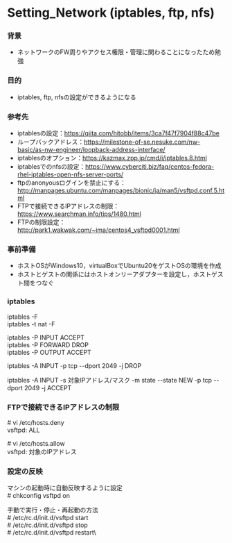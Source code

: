 # Setting_Network (iptables, ftp, nfs)
### 背景
- ネットワークのFW周りやアクセス権限・管理に関わることになったため勉強

### 目的
- iptables, ftp, nfsの設定ができるようになる

### 参考先
- iptablesの設定：https://qiita.com/hitobb/items/3ca7f47f7904f88c47be
- ループバックアドレス：https://milestone-of-se.nesuke.com/nw-basic/as-nw-engineer/loopback-address-interface/
- iptablesのオプション：https://kazmax.zpp.jp/cmd/i/iptables.8.html
- iptablesでのnfsの設定：https://www.cyberciti.biz/faq/centos-fedora-rhel-iptables-open-nfs-server-ports/
- ftpのanonyousログインを禁止にする：http://manpages.ubuntu.com/manpages/bionic/ja/man5/vsftpd.conf.5.html
- FTPで接続できるIPアドレスの制限：https://www.searchman.info/tips/1480.html
- FTPの制限設定：http://park1.wakwak.com/~ima/centos4_vsftpd0001.html

### 事前準備
- ホストOSがWindows10，virtualBoxでUbuntu20をゲストOSの環境を作成
- ホストとゲストの関係にはホストオンリーアダプターを設定し，ホストゲスト間をつなぐ

### iptables

iptables -F\
iptables -t nat -F

iptables -P INPUT ACCEPT\
iptables -P FORWARD DROP\
iptables -P OUTPUT ACCEPT

iptables -A INPUT -p tcp --dport 2049 -j DROP

iptables -A INPUT -s 対象IPアドレス/マスク -m state --state NEW -p tcp --dport 2049 -j ACCEPT

### FTPで接続できるIPアドレスの制限
\# vi /etc/hosts.deny\
vsftpd: ALL

\# vi /etc/hosts.allow\
vsftpd: 対象のIPアドレス

### 設定の反映
マシンの起動時に自動反映するように設定\
\# chkconfig vsftpd on

手動で実行・停止・再起動の方法\
\# /etc/rc.d/init.d/vsftpd start\
\# /etc/rc.d/init.d/vsftpd stop\
\# /etc/rc.d/init.d/vsftpd restart\
